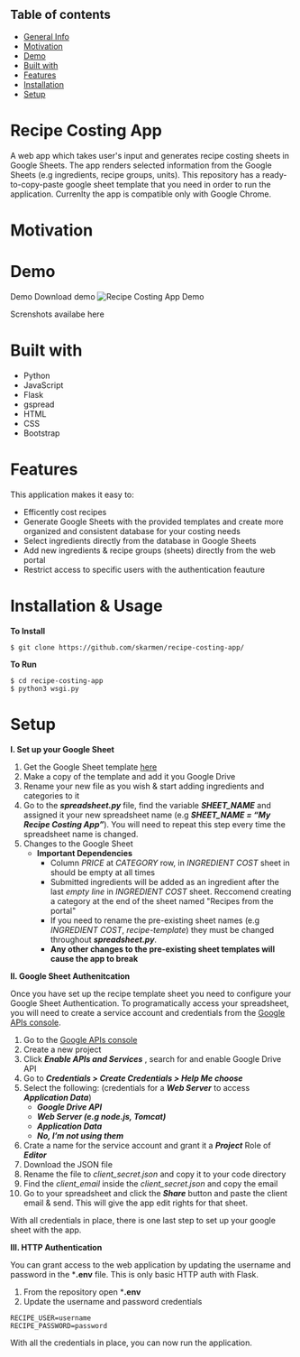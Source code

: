 ## Table of contents
* [General Info](#recipe-costing-app)
* [Motivation](#motivation)
* [Demo](#demo)
* [Built with](#built-with)
* [Features](#features)
* [Installation](#installation)
* [Setup](#setup)

# Recipe Costing App

A web app which takes user's input and generates recipe costing sheets in Google Sheets. The app renders selected information from the Google Sheets (e.g ingredients, recipe groups, units). This repository has a ready-to-copy-paste google sheet template that you need in order to run the application. 
Currenlty the app is compatible only with Google Chrome. 

# Motivation 

# Demo 
Demo
Download demo ![Recipe Costing App Demo](demo/app-demo.gif)

Screnshots availabe here
# Built with
  - Python
  - JavaScript
  - Flask
  - gspread
  - HTML
  - CSS
  - Bootstrap
  
# Features
This application makes it easy to:
  - Efficently cost recipes
  - Generate Google Sheets with the provided templates and create more organized and consistent database for your costing needs 
  - Select ingredients directly from the database in Google Sheets
  - Add new ingredients & recipe groups (sheets) directly from the web portal
  - Restrict access to specific users with the authentication feauture
  
  
# Installation & Usage 
 **To Install**

```$ git clone https://github.com/skarmen/recipe-costing-app/```

**To Run**
```
$ cd recipe-costing-app
$ python3 wsgi.py
```


# Setup

**I. Set up your Google Sheet**

   1. Get the Google Sheet template [here](https://docs.google.com/spreadsheets/d/1MuhTdjDZ0N3soA6olJ68aufQbpo5-fZzQgc5v-M-K6s/edit?usp=sharing)
   2. Make a copy of the template and add it you Google Drive
   3. Rename your new file as you wish & start adding ingredients and categories to it
   4. Go to the ***spreadsheet.py*** file, find the variable ***SHEET_NAME*** and assigned it your new spreadsheet name (e.g     ***SHEET_NAME = “My Recipe Costing App”***). You will need to repeat this step every time the spreadsheet name is changed. 
   5. Changes to the Google Sheet 
      - **Important Dependencies**
          - Column *PRICE* at *CATEGORY* row, in *INGREDIENT COST* sheet in should be empty at all times
          - Submitted ingredients will be added as an ingredient after the last *empty line* in *INGREDIENT COST* sheet. Reccomend creating a category at the end of the sheet named "Recipes from the portal" 
          - If you need to rename the pre-existing sheet names (e.g *INGREDIENT COST*, *recipe-template*) they must be changed throughout ***spreadsheet.py***.
          - **Any other changes to the pre-existing sheet templates will cause the app to break**     

 
**II. Google Sheet Authenitcation** 

Once you have set up the recipe template sheet you need to configure your Google Sheet Authentication. 
To programatically access your spreadsheet, you will need to create a service account and credentials from the [Google APIs console](https://console.developers.google.com/apis/).

   1. Go to the [Google APIs console](https://console.developers.google.com/apis/)
   2. Create a new project 
   3. Click ***Enable APIs and Services*** , search for and enable Google Drive API 
   4. Go to ***Credentials > Create Credentials > Help Me choose*** 
   5. Select the following: (credentials for a ***Web Server*** to access ***Application Data***) 
       - ***Google Drive API*** 
       - ***Web Server (e.g node.js, Tomcat)***
       - ***Application Data***
       - ***No, I’m not using them*** 
  6. Crate a name for the service account and grant it a ***Project*** Role of ***Editor***
  7. Download the JSON file 
  8. Rename the file to *client_secret.json* and copy it to your code directory 
  9. Find the *client_email* inside the *client_secret.json* and copy the email 
  10. Go to your spreadsheet and click the ***Share*** button and paste the client email & send. This will give the app edit rights for that sheet.
 
With all credentials in place, there is one last step to set up your google sheet with the app. 

**III. HTTP Authentication** 

You can grant access to the web application by updating the username and password in the ***.env** file. This is only basic HTTP auth with Flask. 
  1. From the repository open ***.env** 
  2. Update the username and password credentials 
  ```
  RECIPE_USER=username
  RECIPE_PASSWORD=password
  ```

With all the credentials in place, you can now run the application. 



